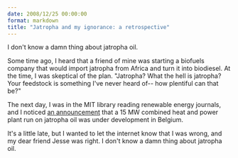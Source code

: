 ```yaml
---
date: 2008/12/25 00:00:00
format: markdown
title: "Jatropha and my ignorance: a retrospective"
---
```

I don't know a damn thing about jatropha oil.

Some time ago, I heard that a friend of mine was starting a biofuels company that would import jatropha from Africa and turn it into biodiesel. At the time, I was skeptical of the plan. "Jatropha? What the hell is jatropha? Your feedstock is something I've never heard of-- how plentiful can that be?"

The next day, I was in the MIT library reading renewable energy journals, and I noticed <a href="http://www.renewableenergyworld.com/rea/news/story?id=51917">an announcement</a> that a 15 MW combined heat and power plant run on jatropha oil was under development in Belgium.

It's a little late, but I wanted to let the internet know that I was wrong, and my dear friend Jesse was right. I don't know a damn thing about jatropha oil.
